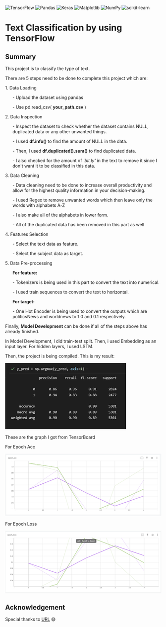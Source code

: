 ![TensorFlow](https://img.shields.io/badge/TensorFlow-%23FF6F00.svg?style=for-the-badge&logo=TensorFlow&logoColor=white)
![Pandas](https://img.shields.io/badge/pandas-%23150458.svg?style=for-the-badge&logo=pandas&logoColor=white)
![Keras](https://img.shields.io/badge/Keras-%23D00000.svg?style=for-the-badge&logo=Keras&logoColor=white)
![Matplotlib](https://img.shields.io/badge/Matplotlib-%23ffffff.svg?style=for-the-badge&logo=Matplotlib&logoColor=black)
![NumPy](https://img.shields.io/badge/numpy-%23013243.svg?style=for-the-badge&logo=numpy&logoColor=white)
![scikit-learn](https://img.shields.io/badge/scikit--learn-%23F7931E.svg?style=for-the-badge&logo=scikit-learn&logoColor=white)

# Text Classification by using TensorFlow

## Summary
<p>This project is to classify the type of text.</p>
<p>There are 5 steps need to be done to complete this project which are:</p>
<p>1. Data Loading</p>
  <ol>- Upload the dataset using pandas</ol>
  <ol>- Use pd.read_csv( <strong>your_path.csv</strong> )</ol>
  
<p>2. Data Inspection</p>
   <ol>- Inspect the dataset to check whether the dataset contains NULL, duplicated data or any other unwanted things.</ol>
   <ol>- I used <strong>df.info()</strong> to find the amount of NULL in the data. </ol>
   <ol>- Then, I used <strong>df.duplicated().sum()</strong> to find duplicated data.</ol>
   <ol>- I also checked for the amount of <em>'bit.ly'</em> in the text to remove it since I don't want it to be classified in this data. </ol>

<p>3. Data Cleaning</p>
   <ol>- Data cleaning need to be done to increase overall productivity and allow for the highest quality information in your decision-making.</ol>
   <ol>- I used Regex to remove unwanted words which then leave only the words with alphabets A-Z</ol>
   <ol>- I also make all of the alphabets in lower form.</ol>
   <ol>- All of the duplicated data has been removed in this part as well</ol>

<p>4. Features Selection</p>
   <ol>- Select the text data as feature.</ol>
   <ol>- Select the subject data as target.</ol>
          
<p>5. Data Pre-processing</p>
   <ol> <strong>For feature:</strong></ol>
   <ol>- Tokenizers is being used in this part to convert the text into numerical.</ol>
   <ol>- I used train sequences to convert the text to horizontal.</ol>
   <ol> <strong>For target:</strong></ol>
   <ol>- One Hot Encoder is being used to convert the outputs which are politicsNews and worldnews to 1.0 and 0.1 respectively.</ol>
   
 <p>Finally, <strong>Model Development</strong> can be done if all of the steps above has already finished.</p>
 <p> In Model Development, I did train-test split. Then, i used Embedding as an input layer. For hidden layers, I used LSTM.</p>
 <p> Then, the project is being compiled. This is my result:</p>
 <img src="https://github.com/Izzahani/Text_Classification/blob/main/Predictions1.png" alt="descriptive text">
 <p>These are the graph I got from TensorBoard</p>
 <p>For Epoch Acc</p>
 <img src="https://github.com/Izzahani/Text_Classification/blob/main/epoch_acc.png" alt="descriptive text">

 <p>For Epoch Loss</p>
 <img src="https://github.com/Izzahani/Text_Classification/blob/main/epoch%20loss.png" alt="descriptive text">
 
## Acknowledgement
Special thanks to [URL](https://www.kaggle.com/datasets/clmentbisaillon/fake-and-real-news-dataset) :smile:
